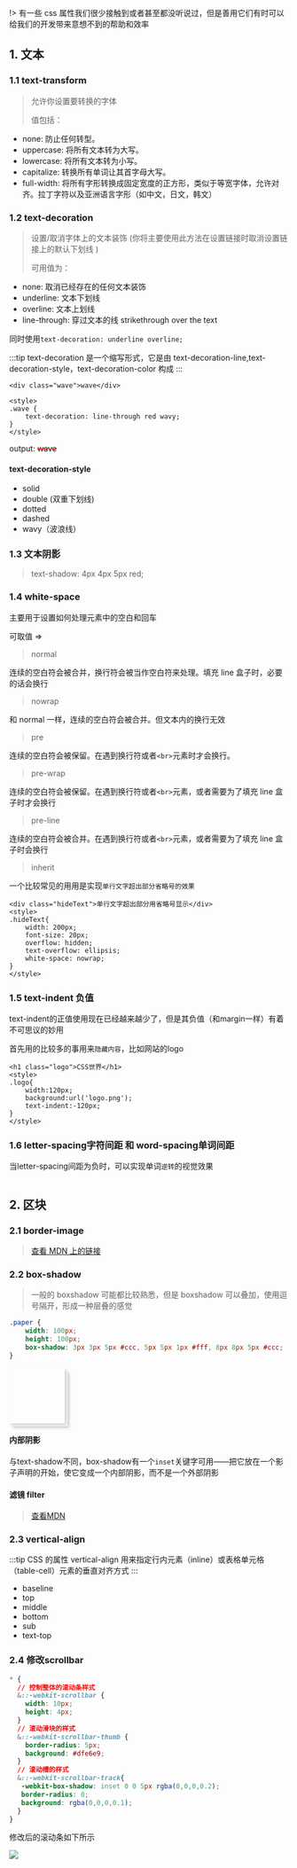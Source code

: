!> 有一些 css 属性我们很少接触到或者甚至都没听说过，但是善用它们有时可以给我们的开发带来意想不到的帮助和效率

## 1. 文本

### 1.1 text-transform

> 允许你设置要转换的字体
>
> 值包括：

-   none: 防止任何转型。
-   uppercase: 将所有文本转为大写。
-   lowercase: 将所有文本转为小写。
-   capitalize: 转换所有单词让其首字母大写。
-   full-width: 将所有字形转换成固定宽度的正方形，类似于等宽字体，允许对齐。拉丁字符以及亚洲语言字形（如中文，日文，韩文）

### 1.2 text-decoration

> 设置/取消字体上的文本装饰 (你将主要使用此方法在设置链接时取消设置链接上的默认下划线 )
>
> 可用值为：

-   none: 取消已经存在的任何文本装饰
-   underline: 文本下划线
-   overline: 文本上划线
-   line-through: 穿过文本的线 strikethrough over the text

同时使用`text-decoration: underline overline;`

:::tip
text-decoration 是一个缩写形式，它是由 text-decoration-line,text-decoration-style，text-decoration-color 构成
:::

```
<div class="wave">wave</div>

<style>
.wave {
    text-decoration: line-through red wavy;
}
</style>
```

output: <span class="wave">wave</span>

<style>
.wave {
    text-decoration: line-through red wavy;
}
.paper {
	width: 100px;
  height: 100px;
  box-shadow: 3px 3px 5px #ccc,
    5px 5px 1px #fff,
  8px 8px 5px #ccc;
}
</style>

#### text-decoration-style

-   solid
-   double (双重下划线)
-   dotted
-   dashed
-   wavy（波浪线）

### 1.3 文本阴影

> text-shadow: 4px 4px 5px red;

### 1.4 white-space

主要用于设置如何处理元素中的空白和回车

可取值 => 

> normal

连续的空白符会被合并，换行符会被当作空白符来处理。填充 line 盒子时，必要的话会换行

>  nowrap

和 normal 一样，连续的空白符会被合并。但文本内的换行无效

> pre

连续的空白符会被保留。在遇到换行符或者`<br>`元素时才会换行。

> pre-wrap

连续的空白符会被保留。在遇到换行符或者`<br>`元素，或者需要为了填充 line 盒子时才会换行

> pre-line

连续的空白符会被合并。在遇到换行符或者`<br>`元素，或者需要为了填充 line 盒子时会换行

> inherit

一个比较常见的用用是实现`单行文字超出部分省略号的效果`

```
<div class="hideText">单行文字超出部分用省略号显示</div>
<style>
.hideText{
    width: 200px;
    font-size: 20px;
    overflow: hidden;
    text-overflow: ellipsis;
    white-space: nowrap;
}
</style>
```

### 1.5 text-indent 负值

text-indent的正值使用现在已经越来越少了，但是其负值（和margin一样）有着不可思议的妙用

首先用的比较多的事用来`隐藏内容`，比如网站的logo

```
<h1 class="logo">CSS世界</h1>
<style>
.logo{
    width:120px;
    background:url('logo.png');
    text-indent:-120px;
}
</style>
```

### 1.6 letter-spacing字符间距 和 word-spacing单词间距

当letter-spacing间距为负时，可以实现单词`逆转`的视觉效果

![]()

## 2. 区块

### 2.1 border-image

> [查看 MDN 上的链接](https://developer.mozilla.org/zh-CN/docs/Learn/CSS/Styling_boxes/Borders)

### 2.2 box-shadow

> 一般的 boxshadow 可能都比较熟悉，但是 boxshadow 可以叠加，使用逗号隔开，形成一种层叠的感觉

```css
.paper {
	width: 100px;
	height: 100px;
	box-shadow: 3px 3px 5px #ccc, 5px 5px 1px #fff, 8px 8px 5px #ccc;
}
```

<div class="paper"></div>

#### 内部阴影

与text-shadow不同，box-shadow有一个`inset`关键字可用——把它放在一个影子声明的开始，使它变成一个内部阴影，而不是一个外部阴影

#### 滤镜 filter

> [查看MDN](https://developer.mozilla.org/zh-CN/docs/Learn/CSS/Styling_boxes/Advanced_box_effects)

### 2.3 vertical-align

:::tip
CSS 的属性 vertical-align 用来指定行内元素（inline）或表格单元格（table-cell）元素的垂直对齐方式
:::

* baseline
* top
* middle
* bottom
* sub
* text-top

### 2.4 修改scrollbar

```css
* {
  // 控制整体的滚动条样式
  &::-webkit-scrollbar {
    width: 10px;
    height: 4px;
  }
  // 滚动滑块的样式
  &::-webkit-scrollbar-thumb {
    border-radius: 5px;
    background: #dfe6e9;
  }
  // 滚动槽的样式
  &::-webkit-scrollbar-track{
   -webkit-box-shadow: inset 0 0 5px rgba(0,0,0,0.2);
   border-radius: 0;
   background: rgba(0,0,0,0.1);
  }
}
```

修改后的滚动条如下所示

![](http://ww1.sinaimg.cn/large/006tNc79ly1g4pa7140sej301t0cb0sk.jpg)
